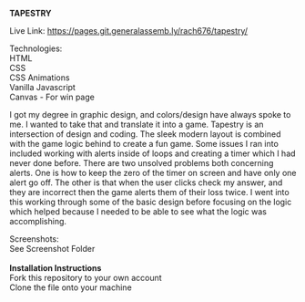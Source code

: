 <b>TAPESTRY</b>

Live Link:  https://pages.git.generalassemb.ly/rach676/tapestry/

Technologies:<br>
HTML<br>
CSS<br>
CSS Animations<br>
Vanilla Javascript<br>
Canvas - For win page

I got my degree in graphic design, and colors/design have always spoke to me. I wanted to take that and translate it into a game. Tapestry is an intersection of design and coding. The sleek modern layout is combined with the game logic behind to create a fun game. Some issues I ran into included working with alerts inside of loops and creating a timer which I had never done before. There are two unsolved problems both concerning alerts. One is how to keep the zero of the timer on screen and have only one alert go off. The other is that when the user clicks check my answer, and they are incorrect then the game alerts them of their loss twice. I went into this working through some of the basic design before focusing on the logic which helped because I needed to be able to see what the logic was accomplishing. 

Screenshots:
<br>
See Screenshot Folder
<br>
<br>
<b>Installation Instructions</b>
<br>
Fork this repository to your own account
<br>
Clone the file onto your machine

